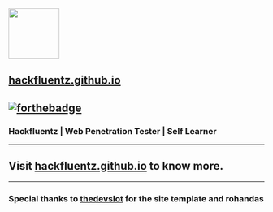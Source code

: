 
<img src="https://hackfluentz.github.io/assets/images/logo.png" data-canonical-src="https://rohandas28.github.io/assets/images/logo.png" width="100" height="100"/>

## [hackfluentz.github.io](https://hackfluentz.github.io)
[![forthebadge](https://forthebadge.com/images/badges/built-with-love.svg)](https://forthebadge.com)
---
### Hackfluentz | Web Penetration Tester | Self Learner 
---
## Visit <a href="https://hackfluentz.github.io" target="_blank">hackfluentz.github.io</a> to know more.
---
### Special thanks to [thedevslot](https://github.com/thedevslot) for the site template and rohandas 

